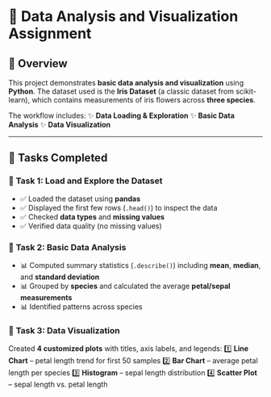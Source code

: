 # 🌸 **Data Analysis and Visualization Assignment**

## 📖 **Overview**

This project demonstrates **basic data analysis and visualization** using **Python**.
The dataset used is the **Iris Dataset** (a classic dataset from scikit-learn), which contains measurements of iris flowers across **three species**.

The workflow includes:
✨ **Data Loading & Exploration**
✨ **Basic Data Analysis**
✨ **Data Visualization**

---

## 📝 **Tasks Completed**

### 🔹 **Task 1: Load and Explore the Dataset**

* ✅ Loaded the dataset using **pandas**
* ✅ Displayed the first few rows (`.head()`) to inspect the data
* ✅ Checked **data types** and **missing values**
* ✅ Verified data quality (no missing values)

### 🔹 **Task 2: Basic Data Analysis**

* 📊 Computed summary statistics (`.describe()`) including **mean**, **median**, and **standard deviation**
* 📊 Grouped by **species** and calculated the average **petal/sepal measurements**
* 📊 Identified patterns across species

### 🔹 **Task 3: Data Visualization**

Created **4 customized plots** with titles, axis labels, and legends:
1️⃣ **Line Chart** – petal length trend for first 50 samples
2️⃣ **Bar Chart** – average petal length per species
3️⃣ **Histogram** – sepal length distribution
4️⃣ **Scatter Plot** – sepal length vs. petal length

